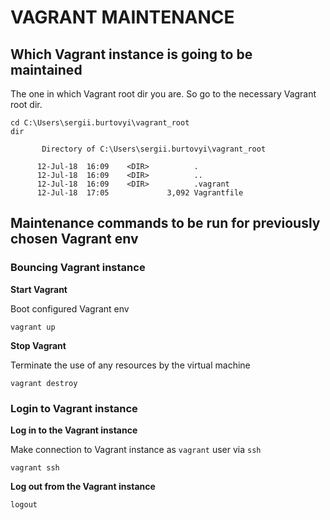 # VAGRANT MAINTENANCE


## Which Vagrant instance is going to be maintained

The one in which Vagrant root dir you are.
So go to the necessary Vagrant root dir.

```
cd C:\Users\sergii.burtovyi\vagrant_root
dir

       Directory of C:\Users\sergii.burtovyi\vagrant_root

      12-Jul-18  16:09    <DIR>          .
      12-Jul-18  16:09    <DIR>          ..
      12-Jul-18  16:09    <DIR>          .vagrant
      12-Jul-18  17:05             3,092 Vagrantfile
```

## Maintenance commands to be run for previously chosen Vagrant env

### Bouncing Vagrant instance

**Start Vagrant**

Boot configured Vagrant env

```
vagrant up
```

**Stop Vagrant**

Terminate the use of any resources by the virtual machine
```
vagrant destroy
```

### Login to Vagrant instance

**Log in to the Vagrant instance**

Make connection to Vagrant instance as ``vagrant`` user via ``ssh``
```
vagrant ssh
```

**Log out from the Vagrant instance**
```
logout
```




